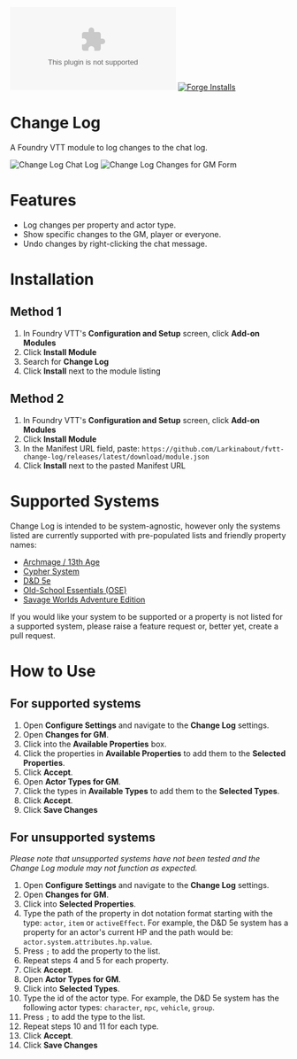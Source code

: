 ![Downloads](https://img.shields.io/github/downloads/Larkinabout/fvtt-change-log/latest/module.zip?color=2b82fc&label=DOWNLOADS&style=for-the-badge) [![Forge Installs](https://img.shields.io/badge/dynamic/json?label=Forge%20Installs&query=package.installs&suffix=%25&url=https%3A%2F%2Fforge-vtt.com%2Fapi%2Fbazaar%2Fpackage%2Fchange-log&colorB=448d34&style=for-the-badge)](https://forge-vtt.com/bazaar#package=change-log)

# Change Log

A Foundry VTT module to log changes to the chat log.

![Change Log Chat Log](./.github/readme/change-log-chat-log.png)
![Change Log Changes for GM Form](./.github/readme/change-log-changes-for-gm-form.png)

# Features
- Log changes per property and actor type.
- Show specific changes to the GM, player or everyone.
- Undo changes by right-clicking the chat message.

# Installation

## Method 1
1. In Foundry VTT's **Configuration and Setup** screen, click **Add-on Modules**
2. Click **Install Module**
3. Search for **Change Log** 
4. Click **Install** next to the module listing

## Method 2
1. In Foundry VTT's **Configuration and Setup** screen, click **Add-on Modules**
2. Click **Install Module**
3. In the Manifest URL field, paste: `https://github.com/Larkinabout/fvtt-change-log/releases/latest/download/module.json`
4. Click **Install** next to the pasted Manifest URL

# Supported Systems
Change Log is intended to be system-agnostic, however only the systems listed are currently supported with pre-populated lists and friendly property names:

- [Archmage / 13th Age](https://foundryvtt.com/packages/archmage)
- [Cypher System](https://foundryvtt.com/packages/cyphersystem)
- [D&D 5e](https://foundryvtt.com/packages/dnd5e)
- [Old-School Essentials (OSE)](https://foundryvtt.com/packages/ose)
- [Savage Worlds Adventure Edition](https://foundryvtt.com/packages/swade/)

If you would like your system to be supported or a property is not listed for a supported system, please raise a feature request or, better yet, create a pull request.

# How to Use
## For supported systems
1. Open **Configure Settings** and navigate to the **Change Log** settings.
2. Open **Changes for GM**.
3. Click into the **Available Properties** box.
4. Click the properties in **Available Properties** to add them to the **Selected Properties**.
5. Click **Accept**. 
6. Open **Actor Types for GM**.
7. Click the types in **Available Types** to add them to the **Selected Types**.
8. Click **Accept**.
9. Click **Save Changes**

 ## For unsupported systems
 _Please note that unsupported systems have not been tested and the Change Log module may not function as expected._

1. Open **Configure Settings** and navigate to the **Change Log** settings.
2. Open **Changes for GM**.
3. Click into **Selected Properties**.
4. Type the path of the property in dot notation format starting with the type: `actor`, `item` or `activeEffect`. For example, the D&D 5e system has a property for an actor's current HP and the path would be: `actor.system.attributes.hp.value`.
5. Press `;` to add the property to the list.
6. Repeat steps 4 and 5 for each property.
7. Click **Accept**. 
8. Open **Actor Types for GM**.
9. Click into **Selected Types**.
10. Type the id of the actor type. For example, the D&D 5e system has the following actor types: `character`, `npc`, `vehicle`, `group`.
11. Press `;` to add the type to the list.
12. Repeat steps 10 and 11 for each type.
13. Click **Accept**.
14. Click **Save Changes**